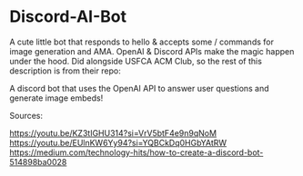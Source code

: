 # Discord-AI-Bot
A cute little bot that responds to hello &amp; accepts some / commands for image generation and AMA. OpenAI &amp; Discord APIs make the magic happen under the hood. 
Did alongside USFCA ACM Club, so the rest of this description is from their repo:

A discord bot that uses the OpenAI API to answer user questions and generate image embeds!

Sources:

https://youtu.be/KZ3tIGHU314?si=VrV5btF4e9n9qNoM
https://youtu.be/EUlnKW6Yy94?si=YQBCkDq0HGbYAtRW
https://medium.com/technology-hits/how-to-create-a-discord-bot-514898ba0028
